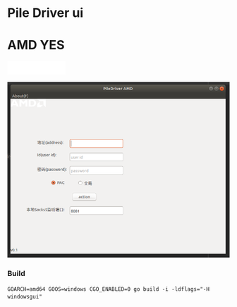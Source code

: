 # Pile Driver ui
# AMD YES
![](./img/amd.png)

![](./img/c.png)


### Build
`GOARCH=amd64 GOOS=windows CGO_ENABLED=0 go build -i -ldflags="-H windowsgui"`